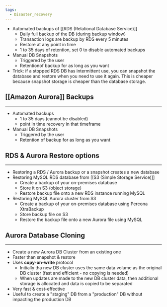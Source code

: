 ```yaml
---
tags:
  - Disaster_recovery
---
```

- Automated backups of [[RDS (Relational Database Service)]]
	- Daily full backup of the DB (during backup window)
	- Transaction logs are backup by RDS every 5 minutes
	- Restore at any point in time
	- 1 to 35 days of retention, set 0 to disable automated backups
- Manual DB Snapshots
	- Triggered by the user
	- Retentionof backup for as long as you want
- Trick: if a stopped RDS DB has intermittent use, you can snapshot the database and restore when you need to use it again. This is cheaper because snapshot storage is cheaper than the database storage.

## [[Amazon Aurora]] Backups
---
- Automated backups
	- 1 to 35 days (cannot be disabled)
	- point in time recovery in that timeframe
- Manual DB Snapshots
	- Triggered by the user
	- Retention of backup for as long as you want

## RDS & Aurora Restore options
---
- Restoring a RDS / Aurora backup or a snapshot creates a new database
- Restoring MySQL RDS database from [[S3 (Simple Storage Service)]]
	- Create a backup of your on-premises database
	- Store it on S3 (object storage)
	- Restore backup file onto a new RDS instance running MySQL
- Restoring MySQL Aurora cluster from S3
	- Create a backup of your on-premises database using Percona XtraBackup
	- Store backup file on S3
	- Restore the backup file onto a new Aurora file using MySQL

## Aurora Database Cloning
---
- Create a new Aurora DB Cluster from an existing one
- Faster than snapshot & restore
- Uses __copy-on-write__ protocol
	- Initially tha new DB cluster uses the same data volume as the original DB cluster (fast and efficient - no copying is needed)
	- When updates are made to the new DB cluster data, then additional storage is allocated and data is copied to be separated
- Very fast & cost-effective
- Useful to create a "staging" DB from a "production" DB without impacting the production DB